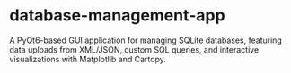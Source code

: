 # database-management-app
A PyQt6-based GUI application for managing SQLite databases, featuring data uploads from XML/JSON, custom SQL queries, and interactive visualizations with Matplotlib and Cartopy.

